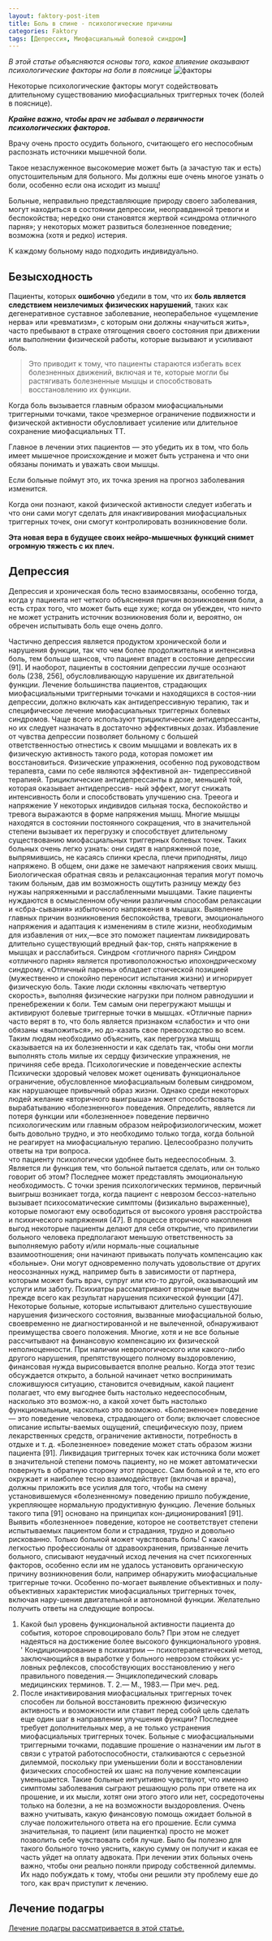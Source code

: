 ```yaml
---
layout: faktory-post-item
title: Боль в спине - психологические причины
categories: Faktory
tags: [Депрессия, Миофасциальный болевой синдром]
---
```


*В этой статье объясняются основы того, какое влияение оказывают психологические факторы на боли в пояснице*
![факторы](/images/factory/other/psycjology.jpg)

Некоторые психологические факторы могут содействовать длительному существованию миофасциальных триггерных точек (болей в пояснице).

***Крайне важно, чтобы врач не забывал о первичности психологических факторов.***

Врачу очень просто осудить больного, считающего его неспособным распознать источники мышечной боли. 

Такое незаслуженное высокомерие может быть (а зачастую так и есть) опустошительным для больного. Мы должны еше очень многое узнать о боли, особенно если она исходит из мышц!

Больные, неправильно представляющие природу своего заболевания, могут находиться в состоянии депрессии, неоправданной тревоги и беспокойства; нередко они становятся жертвой «синдрома отличного парня»; у некоторых может развиться болезненное поведение; возможна (хотя и редко) истерия. 

К каждому больному надо подходить индивидуально.

## Безысходность
Пациенты, которых **ошибочно** убедили в том, что их **боль является следствием неизлечимых физических нарушений**, таких как дегенеративное суставное заболевание, неоперабельное «ущемление нерва» или «ревматизм», с которым они должны «научиться жить», часто пребывают в страхе отягощения своего состояния при движении или выполнении физической работы, которые вызывают и усиливают боль. 

> Это приводит к тому, что пациенты стараются избегать всех болезненных движений, включая и те, которые могли бы растягивать болезненные мышцы и способствовать восстановлению их функции. 

Когда боль вызывается главным образом миофасциальными триггерными точками, такое чрезмерное ограничение подвижности и физической активности обусловливает усиление или длительное сохранение миофасциальных ТТ.

Главное в лечении этих пациентов — это убедить их в том, что боль имеет мышечное происхождение и может быть устранена и что они обязаны понимать и уважать свои мышцы.

Если больные поймут это, их точка зрения на прогноз заболевания изменится. 

Когда они познают, какой физической активности следует избегать и что они сами могут сделать для инакгивирования миофасциальных триггерных точек, они смогут контролировать возникновение боли. 
 
**Эта новая вера в будущее своих нейро-мышечных функций снимет огромную тяжесть с их плеч.**
 
## Депрессия
Депрессия и хроническая боль тесно взаимосвязаны, особенно тогда, когда у пациента нет четкого объяснения причин возникновения боли, а есть страх того, что может быть еще хуже; когда он убежден, что ничто не может устранить источник возникновения боли и, вероятно, он обречен испытывать боль еще очень долго. 

Частично депрессия является продуктом хронической боли и нарушения функции, так что чем более продолжительна и интенсивна боль, тем больше шансов, что пациент впадет в состояние депрессии (91]. И наоборот, пациенты в состоянии депрессии лучше осознают боль (238, 256], обусловливающую нарушение их двигательной функции.
Лечение большинства пациентов, страдающих миофасциальными триггерными точками и находящихся в состоя-нии депрессии, должно включать как антидепрессивную терапию, так и специфическое лечение миофасциальных триггерных болевых синдромов. Чаще всего используют трициклические антидепрессанты, но их следует назначать в достаточно эффективных дозах. Избавление от чувства депрессии позволяет больному с большей ответственностью отнестись к своим мышцами и вовлекать их в физическую активность такого рода, которая поможет им восстановиться. Физические упражнения, особенно под руководством терапевта, сами по себе являются эффективной ан- тидепрессивной терапией. Трициклические антидепрессанты в дозе, меньшей той, которая оказывает антидепрессив- ный эффект, могут снижать интенсивность боли и способствовать улучшению сна.
Трееога и напряжение
У некоторых индивидов сильная тоска, беспокойство и тревога выражаются в форме напряжения мышц. Многие мышцы находятся в состоянии постоянного сокращения, что в значительной степени вызывает их перегрузку и способствует длительному существованию миофасциальных триггерных болевых точек. Таких больных очень легко узнать: они сидят в напряженной позе, выпрямившись, не касаясь спинки кресла, плечи приподняты, лицо напряжено. В общем, они даже не замечают напряжения своих мышц. Биологическая обратная связь и релаксационная терапия могут помочь таким больным, дав им возможность ощутить разницу между без нужаы напряженными и расслабленными мышцами. Такие пациенты нуждаются в осмысленном обучении различным способам релаксации и «сбра-сывания» избыточного напряжения в мышцах. Выявление главных причин возникновения беспокойства, тревоги, эмоционального напряжения и адаптация к изменениям в стиле жизни, необходимым для избавления от них,—все это поможет пациентам ликвидировать длительно существующий вредный фак-тор, снять напряжение в мышцах и расслабиться.
Синдром <готличного парня»
Синдром «отличного парня» является противоположностью ипохондрическому синдрому. «Отличный парень» обладает стоической позицией (мужественно и спокойно переносит испытания жизни) и игнорирует физическую боль. Такие люди склонны «включать четвертую скорость», выполняя физические нагрузки при полном равнодушии и пренебрежении к боли. Тем самым они перегружают мышцы и активируют болевые триггерные точки в мышцах.
«Отличные парни» часто верят в то, что боль является признаком «слабости» и что они обязаны «выложиться», но до-казать свое превосходство во всем. Таким людям необходимо объяснить, как перегрузка мышц сказывается на их болезненности и как сделать так, чтобы они могли выполнять столь милые их сердцу физические упражнения, не причиняя себе вреда.
Психологические и поведенческие аспекты
Психически здоровый человек может оценивать функциональное ограничение, обусловленное миофасциальным болевым синдромом, как нарушающее привычный образ жизни. Однако среди некоторых людей желание «вторичного выигрыша» может способствовать вырабатыванию «болезненного» поведения. Определить, является ли потеря функции или «болезненное» поведение первично психологическим или главным образом нейрофизиологическим, может быть довольно трудно, и это необходимо только тогда, когда больной не реагирует на миофасциальную терапию. Целесообразно получить ответы на три вопроса.    
что пациенту психологически удобнее быть недееспособным.
3.	Является ли функция тем, что больной пытается сделать, или он только говорит об этом? Последнее может представлять эмоциональную необходимость.
С точки зрения психологических терминов, первичный выигрыш возникает тогда, когда пациент с неврозом бессоз-нательно вызывает психосоматические симптомы (физикально выраженные), которые помогают ему освободиться от высокого уровня расстройства и психического напряжения (47]. В процессе вторичного накопления выгод некоторые пациенты делают для себя открытие, что привилегии больного человека предполагают меньшую ответственность за выполняемую работу и/или нормаль-ные социальные взаимоотношения; они начинают привыкать получать компенсацию как «больные». Они могут одновременно получать удовольствие от других неосознанных нужд, например быть в зависимости от партнера, которым может быть врач, супруг или кто-то другой, оказывающий им услуги или заботу. Психиатры рассматривают вторичные выгоды прежде всего как результат нарушения психической функции [47].
Некоторые больные, которые испытывают длительно сушествуюшие нарушения физического состояния, вызванные миофасциальной болью, своевременно не диагностированной и не вылеченной, обнаруживают преимущества своего положения. Многие, хотя и не все больные рассчитывают на финансовую компенсацию их физической неполноценности. При наличии неврологического или какого-либо другого нарушения, препятствующего полному выздоровлению, финансовая нужда вырисовывается вполне реально. Когда этот тезис обсуждается открыто, а больной начинает четко воспринимать сложившуюся ситуацию, становится очевидным, какой пациент полагает, что ему выгоднее быть настолько недееспособным, насколько это возмож-но, а какой хочет быть настолько функциональным, насколько это возможно.
«Болезненное» поведение — это поведение человека, страдающего от боли; включает словесное описание испыты-ваемых ощущений, специфическую позу, прием лекарственных средств, ограничение активности, потребность в отдыхе и т. д. «Болезненное» поведение может стать образом жизни пациента [91]. Ликвидация триггерных точек как источника боли может в значительной степени помочь пациенту, но не может автоматически повернуть в обратную сторону этот процесс. Сам больной и те, кто его окружает и наиболее тесно взаимодействует (включая и врача), должны приложить все усилия для того, чтобы на смену установившемуся «болезненному» поведению пришло побуждение, укрепляющее нормальную продуктивную функцию. Лечение больных такого типа [91] основано на принципах кон-диционирования1 [91].
Выявить «болезненное» поведение, которое не соответствует степени испытываемых пациентом боли и страдания, трудно и довольно рискованно. Только больной может чувствовать боль! С какой легкостью профессионалы от здравоохранения, призванные лечить больного, списывают неудачный исход лечения на счет психогенных факторов, особенно если им не удалось установить органическую причину возникновения боли, например обнаружить миофасциальные триггерные точки. Особенно по-могает выявление объективных и полу- объективных характеристик миофасциальных триггерных точек, включая нару-шения двигательной и автономной функции.
Желательно получить ответы на следующие вопросы.
1. Какой был уровень функциональной активности пациента до события, которое спровоцировало боль? При этом не следует надеяться на достижение более высокого функционального уровня.
' Кондиционирование в психиатрии — психотерапевтический метод, заключающийся в выработке у больного неврозом стойких ус-ловных рефлексов, способствующих восстановлению у него правильного поведения.— Энциклопедический словарь медицинских терминов. Т. 2.— М., 1983.— При меч. ред.
2. После инактивирования миофасциальных триггерных точек способен ли больной восстановить прежнюю физическую активность и возможности или ставит перед собой цель сделать еще один шаг в направлении улучшения функции? Последнее требует дополнительных мер, а не только устранения миофасциальных триггерных точек.
Больные с миофасциальными триггерными точками, подавшие прошение о назначении им льгот в связи с утратой работоспособности, сталкиваются с серьезной дилеммой, поскольку при уменьшении боли и восстановлении физических способностей их шанс на получение компенсации уменьшается. Такие больные интуитивно чувствуют, что именно симптомы заболевания сыграют решающую роль при ответе на их прошение, и их мысли, хотят они этого этого или нет, сосредоточены только на болезни, а не на возможности выздоровления. Очень важно учитывать, какую финансовую помощь ожидает больной в случае положительного ответа на его прошение. Если сумма значительная, то пациент (или пациентка) просто не может позволить себе чувствовать себя лучше. Было бы полезно для такого больного точно уяснить, какую сумму он получит и какая ее часть уйдет на оплату адвоката. При лечении этих больных очень важно, чтобы они реально поняли природу собственной дилеммы. Их надо побуждать к тому, чтобы они решили эту проблему еше до того, как врач приступит к лечению.




## Лечение подагры

<a href="https://prichiny.github.io/lechenie/podagra-med" target="_blank">Лечение подагры рассматривается в этой статье.</a>
